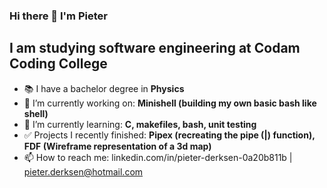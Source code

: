 ### Hi there 👋 I'm Pieter

## I am studying software engineering at Codam Coding College

* 📚 I have a bachelor degree in **Physics**
* 🔭 I’m currently working on: **Minishell (building my own basic bash like shell)**
* 🌱 I’m currently learning: **C, makefiles, bash, unit testing**
* ✅ Projects I recently finished: **Pipex (recreating the pipe (|) function), FDF (Wireframe representation of a 3d map)**
* 📫 How to reach me: linkedin.com/in/pieter-derksen-0a20b811b | pieter.derksen@hotmail.com
